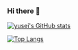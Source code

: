 ### Hi there 👋

[![yusei's GitHub stats](https://github-readme-stats.vercel.app/api?username=yusei399&theme=vue-dark&show_icons=true)](https://github.com/yusei399/github-readme-stats)

[![Top Langs](https://github-readme-stats.vercel.app/api/top-langs/?username=yusei399&theme=vue-dark&show_icons=true&layout=compact)](https://github.com/yusei399/github-readme-stats)
<!--
**yusei399/yusei399** is a ✨ _special_ ✨ repository because its `README.md` (this file) appears on your GitHub profile.

Here are some ideas to get you started:

- 🔭 I’m currently working on ...
- 🌱 I’m currently learning ...
- 👯 I’m looking to collaborate on ...
- 🤔 I’m looking for help with ...
- 💬 Ask me about ...
- 📫 How to reach me: ...
- 😄 Pronouns: ...
- ⚡ Fun fact: ...
-->
